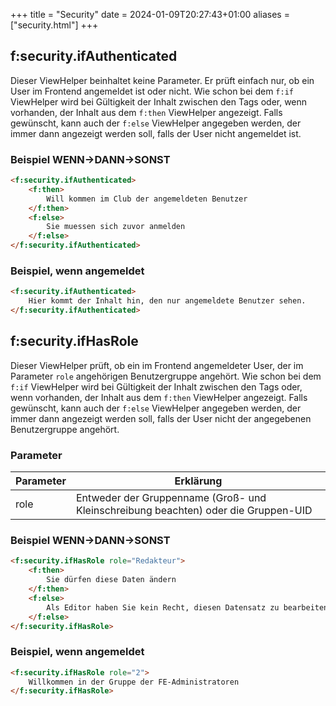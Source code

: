 +++
title = "Security"
date = 2024-01-09T20:27:43+01:00
aliases = ["security.html"]
+++

## f:security.ifAuthenticated

Dieser ViewHelper beinhaltet keine Parameter. Er prüft einfach nur, ob ein User im Frontend angemeldet ist oder nicht. Wie schon bei dem `f:if` ViewHelper wird bei Gültigkeit der Inhalt zwischen den Tags oder, wenn vorhanden, der Inhalt aus dem `f:then` ViewHelper angezeigt. Falls gewünscht, kann auch der `f:else` ViewHelper angegeben werden, der immer dann angezeigt werden soll, falls der User nicht angemeldet ist.

### Beispiel WENN->DANN->SONST

```html
<f:security.ifAuthenticated>
    <f:then>
        Will kommen im Club der angemeldeten Benutzer
    </f:then>
    <f:else>
        Sie muessen sich zuvor anmelden
    </f:else>
</f:security.ifAuthenticated>
```

### Beispiel, wenn angemeldet

```html
<f:security.ifAuthenticated>
    Hier kommt der Inhalt hin, den nur angemeldete Benutzer sehen.
</f:security.ifAuthenticated>
```

## f:security.ifHasRole

Dieser ViewHelper prüft, ob ein im Frontend angemeldeter User, der im Parameter `role` angehörigen Benutzergruppe angehört. Wie schon bei dem `f:if` ViewHelper wird bei Gültigkeit der Inhalt zwischen den Tags oder, wenn vorhanden, der Inhalt aus dem `f:then` ViewHelper angezeigt. Falls gewünscht, kann auch der `f:else` ViewHelper angegeben werden, der immer dann angezeigt werden soll, falls der User nicht der angegebenen Benutzergruppe angehört.

### Parameter

| Parameter | Erklärung |
|-----------|-----------|
| role | Entweder der Gruppenname (Groß- und Kleinschreibung beachten) oder die Gruppen-UID |

### Beispiel WENN->DANN->SONST

```html
<f:security.ifHasRole role="Redakteur">
    <f:then>
        Sie dürfen diese Daten ändern
    </f:then>
    <f:else>
        Als Editor haben Sie kein Recht, diesen Datensatz zu bearbeiten
    </f:else>
</f:security.ifHasRole>
```

### Beispiel, wenn angemeldet

```html
<f:security.ifHasRole role="2">
    Willkommen in der Gruppe der FE-Administratoren
</f:security.ifHasRole>
```
